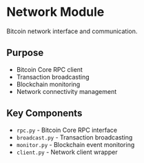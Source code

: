 # Network Module

Bitcoin network interface and communication.

## Purpose

- Bitcoin Core RPC client
- Transaction broadcasting
- Blockchain monitoring
- Network connectivity management

## Key Components

- `rpc.py` - Bitcoin Core RPC interface
- `broadcast.py` - Transaction broadcasting
- `monitor.py` - Blockchain event monitoring
- `client.py` - Network client wrapper